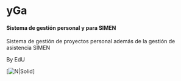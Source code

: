 # yGa

#### Sistema de gestión personal y para SIMEN

Sistema de gestión de proyectos personal además de la gestión de asistencia SIMEN

By EdU

[![N|Solid](https://avatars2.githubusercontent.com/u/8999774?s=460&v=4)]